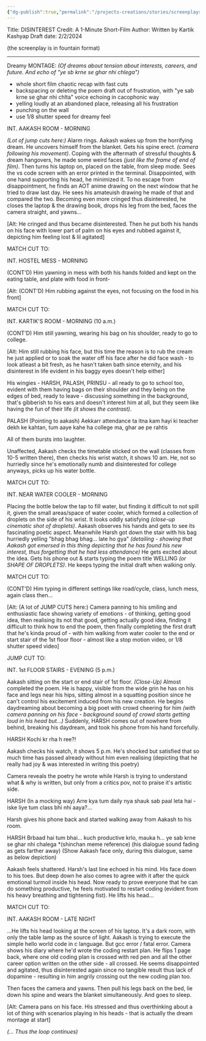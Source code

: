 ```yaml
---
{"dg-publish":true,"permalink":"/projects-creations/stories/screenplays/disinterest-short-film/","created":"2025-03-01T21:09:34.531+05:30","updated":"2025-03-01T21:18:16.329+05:30"}
---
```


Title: DISINTEREST
Credit: A 1-Minute Short-Film
Author: Written by Kartik Kashyap
Draft date: 2/2/2024

(the screenplay is in fountain format)

___

Dreamy MONTAGE:
*(Of dreams about tension about interests, careers, and future. And echo of "ye sb krne se ghar nhi chlega")*
- whole short film chaotic recap with fast cuts
- backspacing or deleting the poem draft out of frustration, with "ye sab krne se ghar nhi chlta" voice echoing in cacophonic way
- yelling loudly at an abandoned place, releasing all his frustration
- punching on the wall
- use 1/8 shutter speed for dreamy feel


INT. AAKASH ROOM - MORNING

*(Lot of jump cuts here:)*
Alarm rings. Aakash wakes up from the horrifying dream. He uncovers himself from the blanket. Gets his spine erect. *(camera following his movement)*.
Coping with the aftermath of stressful thoughts & dream hangovers, he made some weird faces *(just like the frame of end of film)*.
Then turns his laptop on, placed on the table, from sleep mode. Sees the vs code screen with an error printed in the terminal. Disappointed, with one hand supporting his head, he minimized it. To no escape from disappointment, he finds an AOT anime drawing on the next window that he tried to draw last day. He sees his amateuish drawing he made of that and compared the two. Becoming even more cringed thus disinterested, he closes the laptop & the drawing book, drops his leg from the bed, faces the camera straight, and yawns...

[Alt: He cringed and thus became disinterested. Then he put both his hands on his face with lower part of palm on his eyes and rubbed against it, depicting him feeling lost & lil agitated]

MATCH CUT TO:

INT. HOSTEL MESS - MORNING

(CONT'D) Him yawning in mess with both his hands folded and kept on the eating table, and plate with food in front-

[Alt: (CONT'D) Him rubbing against the eyes, not focusing on the food in his front]

MATCH CUT TO:

INT. KARTIK'S ROOM - MORNING (10 a.m.)

(CONT'D) Him still yawning, wearing his bag on his shoulder, ready to go to college.
 
[Alt: Him still rubbing his face, but this time the reason is to rub the cream he just applied or to soak the water off his face after he did face wash - to look atleast a bit fresh, as he hasn't taken bath since eternity, and his disinterest in life evident in his baggy eyes doesn't help either]

His wingies - HARSH, PALASH, PRINSU - all ready to go to school too, evident with them having bags on their shoulder and they being on the edges of bed, ready to leave - discussing something in the background, that's gibberish to his ears and doesn't interest him at all, but they seem like having the fun of their life *(it shows the contrast)*.

PALASH
(Pointing to aakash)
Aekkarr attendance ta itna kam hayi ki teacher dekh ke kahtan, tum aaye kahe ha college ma, ghar ae pe rahtis

All of them bursts into laughter.

Unaffected, Aakash checks the timetable sticked on the wall (classes from 10-5 written there), then checks his wrist watch, it shows 10 am. He, not so hurriedly since he's emotionally numb and disinterested for college anyways, picks up his water bottle.

MATCH CUT TO:

INT. NEAR WATER COOLER - MORNING

Placing the bottle below the tap to fill water, but finding it difficult to not spill it, given the small areas/space of water cooler, which formed a collection of droplets on the side of his wrist. It looks oddly satisfying *(close-up cinematic shot of droplets)*.
Aakash observes his hands and gets to see its fascinating poetic aspect. 
Meanwhile Harsh got down the stair with his bag hurriedly yelling "bhag bhag bhag... late ho gya" 
*(detailing - showing that Aakash got emersed in this thing depicting that he has found his new interest, thus forgetting that he had less attendance)*
He gets excited about the idea. Gets his phone out & starts typing the poem title WELLING *(or SHAPE OF DROPLETS)*. He keeps typing the initial draft when walking only.

MATCH CUT TO:

(CONT'D) Him typing in different settings like road/cycle, class, lunch mess, again class then...

[Alt: (A lot of JUMP CUTS here:) Camera panning to his smiling and enthusiastic face showing variety of emotions - of thinking, getting good idea, then realising its not that good, getting actually good idea, finding it difficult to think how to end the poem, then finally completing the first draft that he's kinda proud of - with him walking from water cooler to the end or start stair of the 1st floor floor - almost like a stop motion video, or 1/8 shutter speed video]

JUMP CUT TO:

INT. 1st FLOOR STAIRS - EVENING (5 p.m.)

Aakash sitting on the start or end stair of 1st floor. 
*(Close-Up)*
Almost completed the poem. He is happy, visible from the wide grin he has on his face and legs near his hips, sitting almost in a squatting position since he can't control his excitement induced from his new creation.
He begins daydreaming about becoming a big poet with crowd cheering for him *(with camera panning on his face - background sound of crowd starts getting loud in his head but...)*
Suddenly, HARSH comes out of nowhere from behind, breaking his daydream, and took his phone from his hand forcefully.

HARSH
Kochi kr rha h ree?!

Aakash checks his watch, it shows 5 p.m.
He's shocked but satisfied that so much time has passed already without him even realising (depicting that he really had joy & was interested in writing this poetry)

Camera reveals the poetry he wrote while Harsh is trying to understand what & why is written, but only from a critics pov, not to praise it's artistic side.

HARSH
(In a mocking way)
Arre kya tum daily nya shauk sab paal leta hai - iske liye tum class bhi nhi aaya?... 

Harsh gives his phone back and started walking away from Aakash to his room.

HARSH
Brbaad hai tum bhai... kuch productive krlo, mauka h... ye sab krne se ghar nhi chalega *(shinchan meme reference) 
(his dialogue sound fading as gets farther away)
(Show Aakash face only, during this dialogue, same as below depiction)

Aakash feels shattered. Harsh's last line echoed in his mind. His face down to his toes. But deep down he also comes to agree with it after the quick emotional turmoil inside his head. Now ready to prove everyone that he can do something productive, he feels motivated to restart coding (evident from his heavy breathing and tightening fist). He lifts his head...

MATCH CUT TO:

INT. AAKASH ROOM - LATE NIGHT

...He lifts his head looking at the screen of his laptop. It's a dark room, with only the table lamp as the source of light.
Aakash is trying to execute the simple hello world code in c language. But gcc error / fatal error. 
Camera shows his diary where he'd wrote the coding restart plan. He flips 1 page back, where one old coding plan is crossed with red pen and all the other career option written on the other side - all crossed.
He seems disappointed and agitated, thus disinterested again since no tangible result thus lack of dopamine - resulting in him angrily crossing out the new coding plan too.

Then faces the camera and yawns.
Then pull his legs back on the bed, lie down his spine and wears the blanket simultaneously.
And goes to sleep.

[Alt: Camera pans on his face. His stressed and thus overthinking about a lot of thing with scenarios playing in his heads - that is actually the dream montage at start]

*(... Thus the loop continues)*
